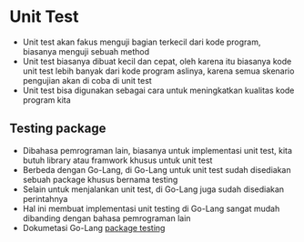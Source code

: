 # Unit Test

* Unit test akan fakus menguji bagian terkecil dari kode program, biasanya menguji sebuah method
* Unit test biasanya dibuat kecil dan cepat, oleh karena itu biasanya kode unit test lebih banyak dari kode program aslinya, karena semua skenario pengujian akan di coba di unit test
* Unit test bisa digunakan sebagai cara untuk meningkatkan kualitas kode program kita

## Testing package
* Dibahasa pemrograman lain, biasanya untuk implementasi unit test, kita butuh library atau framwork khusus untuk unit test
* Berbeda dengan Go-Lang, di Go-Lang untuk unit test sudah disediakan sebuah package khusus bernama testing
* Selain untuk menjalankan unit test, di Go-Lang juga sudah disediakan perintahnya
* Hal ini membuat implementasi unit testing di Go-Lang sangat mudah dibanding dengan bahasa  pemrograman lain
* Dokumetasi Go-Lang [package testing](https://golang.org/pkg/testing)
